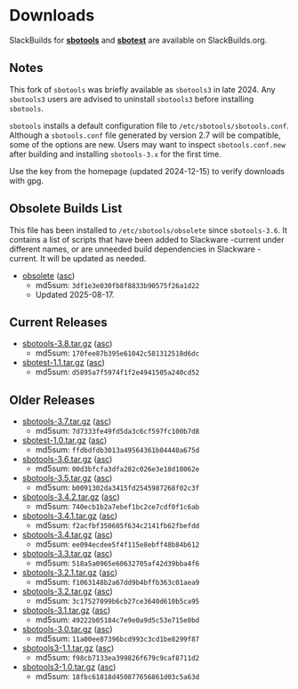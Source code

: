 # Downloads

SlackBuilds for **[sbotools](https://slackbuilds.org/repository/15.0/system/sbotools/)** and **[sbotest](https://slackbuilds.org/repository/15.0/system/sbotest/)** are available on SlackBuilds.org.

## Notes

This fork of `sbotools` was briefly available as `sbotools3` in late 2024. Any `sbotools3` users are advised to uninstall `sbotools3` before installing `sbotools`.

`sbotools` installs a default configuration file to `/etc/sbotools/sbotools.conf`. Although a `sbotools.conf` file generated by version 2.7 will be compatible, some of the options are new. Users may want to inspect `sbotools.conf.new` after building and installing `sbotools-3.x` for the first time.

Use the key from the homepage (updated 2024-12-15) to verify downloads with gpg.

## Obsolete Builds List

This file has been installed to `/etc/sbotools/obsolete` since `sbotools-3.6`. It contains a list of scripts that have been added to Slackware -current under different names, or are unneeded build dependencies in Slackware -current. It will be updated as needed.

* [obsolete](obsolete) ([asc](obsolete.asc))
    * md5sum: `3df1e3e030fb8f8833b90575f26a1d22`
    * Updated 2025-08-17.

## Current Releases

* [sbotools-3.8.tar.gz](sbotools-3.8.tar.gz) ([asc](sbotools-3.8.tar.gz.asc))
    * md5sum: `170fee87b395e61042c581312518d6dc`
* [sbotest-1.1.tar.gz](sbotest-1.1.tar.gz) ([asc](sbotest-1.1.tar.gz.asc))
    * md5sum: `d5895a7f5974f1f2e4941505a240cd52`

## Older Releases

* [sbotools-3.7.tar.gz](sbotools-3.7.tar.gz) ([asc](sbotools-3.7.tar.gz.asc))
    * md5sum: `7d7333fe49fd5da3c6cf597fc100b7d8`
* [sbotest-1.0.tar.gz](sbotest-1.0.tar.gz) ([asc](sbotest-1.0.tar.gz.asc))
    * md5sum: `ffdbdfdb3013a49564361b04440a675d`
* [sbotools-3.6.tar.gz](sbotools-3.6.tar.gz) ([asc](sbotools-3.6.tar.gz.asc))
    * md5sum: `00d3bfcfa3dfa282c026e3e18d18062e`
* [sbotools-3.5.tar.gz](sbotools-3.5.tar.gz) ([asc](sbotools-3.5.tar.gz.asc))
    * md5sum: `b0091302da3415fd2545987268f02c3f`
* [sbotools-3.4.2.tar.gz](sbotools-3.4.2.tar.gz) ([asc](sbotools-3.4.2.tar.gz.asc))
    * md5sum: `740ecb1b2a7ebef1bc2ce7cdf0f1c6ab`
* [sbotools-3.4.1.tar.gz](sbotools-3.4.1.tar.gz) ([asc](sbotools-3.4.1.tar.gz.asc))
    * md5sum: `f2acfbf350605f634c2141fb62fbefdd`
* [sbotools-3.4.tar.gz](sbotools-3.4.tar.gz) ([asc](sbotools-3.4.tar.gz.asc))
    * md5sum: `ee094ecdee5f4f115e8ebff48b84b612`
* [sbotools-3.3.tar.gz](sbotools-3.3.tar.gz) ([asc](sbotools-3.3.tar.gz.asc))
    * md5sum: `518a5a0965e60632705af42d39bba4f6`
* [sbotools-3.2.1.tar.gz](sbotools-3.2.1.tar.gz) ([asc](sbotools-3.2.1.tar.gz.asc))
    * md5sum: `f1063148b2a67dd9b4bffb363c01aea9`
* [sbotools-3.2.tar.gz](sbotools-3.2.tar.gz) ([asc](sbotools-3.2.tar.gz.asc))
    * md5sum: `3c17527099b6cb27ce3640d610b5ca95`
* [sbotools-3.1.tar.gz](sbotools-3.1.tar.gz) ([asc](sbotools-3.1.tar.gz.asc))
    * md5sum: `49222b05184c7e9e0a9d5c53e715e0bd`
* [sbotools-3.0.tar.gz](sbotools-3.0.tar.gz) ([asc](sbotools-3.0.tar.gz.asc))
    * md5sum: `11a00ee87396bcd993c3cd1be8299f87`
* [sbotools3-1.1.tar.gz](sbotools3-1.1.tar.gz) ([asc](sbotools3-1.1.tar.gz.asc))
    * md5sum: `f98cb7133ea399826f679c9caf8711d2`
* [sbotools3-1.0.tar.gz](sbotools3-1.0.tar.gz) ([asc](sbotools3-1.0.tar.gz.asc))
    * md5sum: `18fbc61818d450877656861d03c5a63d`

